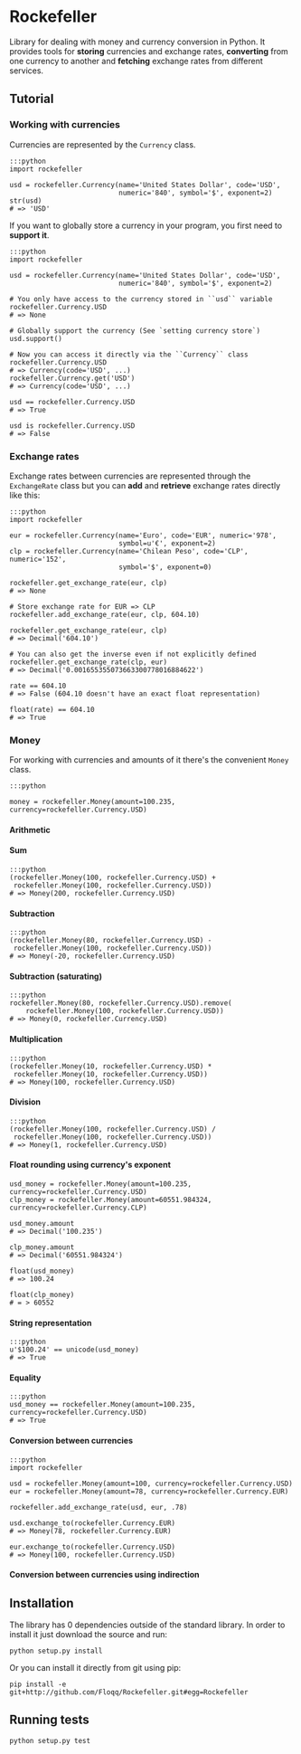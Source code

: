 Rockefeller
===========

Library for dealing with money and currency conversion in Python. It provides
tools for __storing__ currencies and exchange rates, __converting__ from one
currency to another and __fetching__ exchange rates from different services.

Tutorial
--------

### Working with currencies

Currencies are represented by the ``Currency`` class.

    :::python
    import rockefeller

    usd = rockefeller.Currency(name='United States Dollar', code='USD',
                               numeric='840', symbol='$', exponent=2)
    str(usd)
    # => 'USD'


If you want to globally store a currency in your program, you first need to
__support it__.

    :::python
    import rockefeller

    usd = rockefeller.Currency(name='United States Dollar', code='USD',
                               numeric='840', symbol='$', exponent=2)

    # You only have access to the currency stored in ``usd`` variable
    rockefeller.Currency.USD
    # => None

    # Globally support the currency (See `setting currency store`)
    usd.support()

    # Now you can access it directly via the ``Currency`` class
    rockefeller.Currency.USD
    # => Currency(code='USD', ...)
    rockefeller.Currency.get('USD')
    # => Currency(code='USD', ...)

    usd == rockefeller.Currency.USD
    # => True

    usd is rockefeller.Currency.USD
    # => False


### Exchange rates

Exchange rates between currencies are represented through the ``ExchangeRate``
class but you can __add__ and __retrieve__ exchange rates directly like this:

    :::python
    import rockefeller

    eur = rockefeller.Currency(name='Euro', code='EUR', numeric='978',
                               symbol=u'€', exponent=2)
    clp = rockefeller.Currency(name='Chilean Peso', code='CLP', numeric='152',
                               symbol='$', exponent=0)

    rockefeller.get_exchange_rate(eur, clp)
    # => None

    # Store exchange rate for EUR => CLP
    rockefeller.add_exchange_rate(eur, clp, 604.10)

    rockefeller.get_exchange_rate(eur, clp)
    # => Decimal('604.10')

    # You can also get the inverse even if not explicitly defined
    rockefeller.get_exchange_rate(clp, eur)
    # => Decimal('0.001655355073663300778016884622')

    rate == 604.10
    # => False (604.10 doesn't have an exact float representation)

    float(rate) == 604.10
    # => True


### Money

For working with currencies and amounts of it there's the convenient ``Money``
class.

    :::python

    money = rockefeller.Money(amount=100.235, currency=rockefeller.Currency.USD)

#### Arithmetic

#### Sum

    :::python
    (rockefeller.Money(100, rockefeller.Currency.USD) + 
     rockefeller.Money(100, rockefeller.Currency.USD))
    # => Money(200, rockefeller.Currency.USD)

#### Subtraction

    :::python
    (rockefeller.Money(80, rockefeller.Currency.USD) - 
     rockefeller.Money(100, rockefeller.Currency.USD))
    # => Money(-20, rockefeller.Currency.USD)

#### Subtraction (saturating)

    :::python
    rockefeller.Money(80, rockefeller.Currency.USD).remove(
        rockefeller.Money(100, rockefeller.Currency.USD))
    # => Money(0, rockefeller.Currency.USD)

#### Multiplication

    :::python
    (rockefeller.Money(10, rockefeller.Currency.USD) * 
     rockefeller.Money(10, rockefeller.Currency.USD))
    # => Money(100, rockefeller.Currency.USD)

#### Division

    :::python
    (rockefeller.Money(100, rockefeller.Currency.USD) / 
     rockefeller.Money(100, rockefeller.Currency.USD))
    # => Money(1, rockefeller.Currency.USD)

#### Float rounding using currency's exponent

    usd_money = rockefeller.Money(amount=100.235, currency=rockefeller.Currency.USD)
    clp_money = rockefeller.Money(amount=60551.984324, currency=rockefeller.Currency.CLP)

    usd_money.amount
    # => Decimal('100.235')

    clp_money.amount
    # => Decimal('60551.984324')

    float(usd_money)
    # => 100.24

    float(clp_money)
    # = > 60552

#### String representation

    :::python
    u'$100.24' == unicode(usd_money)
    # => True

#### Equality

    :::python
    usd_money == rockefeller.Money(amount=100.235, currency=rockefeller.Currency.USD)
    # => True

#### Conversion between currencies

    :::python
    import rockefeller

    usd = rockefeller.Money(amount=100, currency=rockefeller.Currency.USD)
    eur = rockefeller.Money(amount=78, currency=rockefeller.Currency.EUR)

    rockefeller.add_exchange_rate(usd, eur, .78)

    usd.exchange_to(rockefeller.Currency.EUR)
    # => Money(78, rockefeller.Currency.EUR)

    eur.exchange_to(rockefeller.Currency.USD)
    # => Money(100, rockefeller.Currency.USD)

#### Conversion between currencies using indirection



Installation
------------

The library has 0 dependencies outside of the standard library. In order to
install it just download the source and run:

    python setup.py install

Or you can install it directly from git using pip:

    pip install -e git+http://github.com/Floqq/Rockefeller.git#egg=Rockefeller

Running tests
-------------

    python setup.py test
